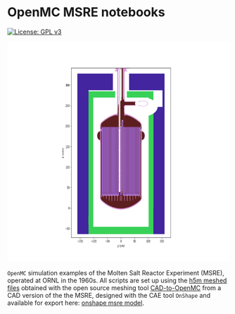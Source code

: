 # OpenMC MSRE notebooks
[![License: GPL v3](https://img.shields.io/badge/License-GPLv3-blue.svg)](https://www.gnu.org/licenses/gpl-3.0)

<img src="images/lat.png" width="700" height="500"/>

`OpenMC` simulation examples of the Molten Salt Reactor Experiment (MSRE), operated at ORNL in the 1960s.
All scripts are set up using the [h5m meshed files](https://github.com/openmsr/msre/tree/master/h5m) obtained with the open source meshing tool [CAD-to-OpenMC](https://github.com/openmsr/CAD_to_OpenMC) from a CAD version of the the MSRE, designed with the CAE tool `OnShape` and available for export here: [onshape msre model](https://cad.onshape.com/documents/4f04f63bfd4138a61a54b3f8/v/b8c29a0cedda86dfc6948111/).  
